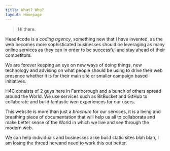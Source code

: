 ```yaml
---
title: What? Who? 
layout: Homepage
---
```


> Hi there.

Head4code is a *coding agency*, something new that I have invented, as the web becomes more sophisticated businesses should be leveraging as many online services as they can in order to be successful and stay ahead of their competitors.

We are forever keeping an eye on new ways of doing things, new technology and advising on what people should be using to drive their web presence whether it is for their main site or smaller campaign based initiatives.

H4C consists of 2 guys here in Farnborough and a bunch of others spread around the World. We use services such as BitBucket and GitHub to collaborate and build fantastic wen experiences for our users.

This website is more than just a *brochure* for our services, it is a living and breathing piece of documentation that will help us all to collaborate and make better sense of the World in which we live and see through the modern web. 

We can help individuals and businesses alike build static sites blah blah, I am losing the thread hereand need to work this out better.